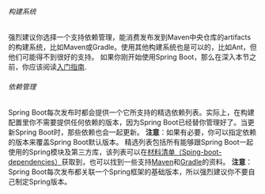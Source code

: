 ###### 构建系统
强烈建议你选择一个支持依赖管理，能消费发布发到Maven中央仓库的artifacts的构建系统，比如Maven或Gradle。使用其他构建系统也是可以的，比如Ant，但他们可能得不到很好的支持。
如果你刚开始使用Spring Boot，那么在深入本节之前，你应该阅读[入门指南](https://www.breakyizhan.com/springboot/3032.html).
###### 依赖管理
Spring Boot每次发布时都会提供一个它所支持的精选依赖列表。实际上，在构建配置里你不需要提供任何依赖的版本，因为Spring Boot已经替你管理好了。当更新Spring Boot时，那些依赖也会一起更新。
**注意**：如果有必要，你可以指定依赖的版本来覆盖Spring Boot默认版本。
精选列表包括所有能够跟Spring Boot一起使用的Spring模块及第三方库，该列表可以在[材料清单（Sping-boot-dependencies）](http://docs.spring.io/spring-boot/docs/current-SNAPSHOT/reference/htmlsingle/#using-boot-maven-without-a-parent)获取到，也可以找到一些支持[Maven](http://docs.spring.io/spring-boot/docs/current-SNAPSHOT/reference/htmlsingle/#using-boot-maven-parent-pom)和[Gradle](http://docs.spring.io/spring-boot/docs/current-SNAPSHOT/reference/htmlsingle/#build-tool-plugins-gradle-dependency-management)的资料。
**注意**：Spring Boot每次发布都关联一个Spring框架的基础版本，所以强烈建议你不要自己制定Spring版本。